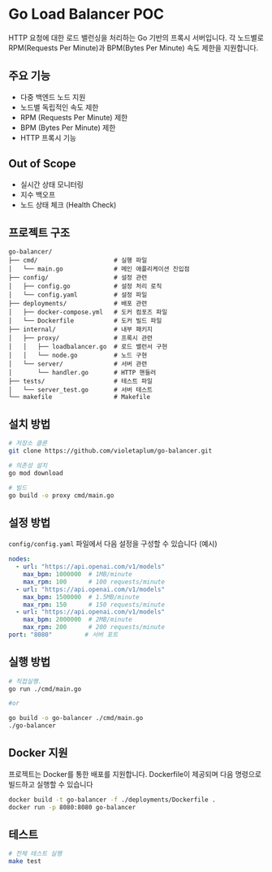 # Go Load Balancer POC

HTTP 요청에 대한 로드 밸런싱을 처리하는 Go 기반의 프록시 서버입니다. 각 노드별로 RPM(Requests Per Minute)과 BPM(Bytes Per Minute) 속도 제한을 지원합니다.

## 주요 기능

- 다중 백엔드 노드 지원
- 노드별 독립적인 속도 제한
- RPM (Requests Per Minute) 제한
- BPM (Bytes Per Minute) 제한
- HTTP 프록시 기능


## Out of Scope
- 실시간 상태 모니터링
- 지수 백오프
- 노드 상태 체크 (Health Check)

## 프로젝트 구조

```
go-balancer/
├── cmd/                     # 실행 파일
│   └── main.go              # 메인 애플리케이션 진입점
├── config/                  # 설정 관련
│   ├── config.go            # 설정 처리 로직
│   └── config.yaml          # 설정 파일
├── deployments/             # 배포 관련
│   ├── docker-compose.yml   # 도커 컴포즈 파일
│   └── Dockerfile           # 도커 빌드 파일
├── internal/                # 내부 패키지
│   ├── proxy/               # 프록시 관련
│   │   ├── loadbalancer.go  # 로드 밸런서 구현
│   │   └── node.go          # 노드 구현
│   └── server/              # 서버 관련
│       └── handler.go       # HTTP 핸들러
├── tests/                   # 테스트 파일
│   └── server_test.go       # 서버 테스트
└── makefile                 # Makefile 
```

## 설치 방법

```bash
# 저장소 클론
git clone https://github.com/violetaplum/go-balancer.git

# 의존성 설치
go mod download

# 빌드
go build -o proxy cmd/main.go
```

## 설정 방법

`config/config.yaml` 파일에서 다음 설정을 구성할 수 있습니다 (예시)

```yaml
nodes:
  - url: "https://api.openai.com/v1/models"
    max_bpm: 1000000  # 1MB/minute
    max_rpm: 100      # 100 requests/minute
  - url: "https://api.openai.com/v1/models"
    max_bpm: 1500000  # 1.5MB/minute
    max_rpm: 150      # 150 requests/minute
  - url: "https://api.openai.com/v1/models"
    max_bpm: 2000000  # 2MB/minute
    max_rpm: 200      # 200 requests/minute
port: "8080"         # 서버 포트
```

## 실행 방법

```bash
# 직접실행.
go run ./cmd/main.go

#or

go build -o go-balancer ./cmd/main.go
./go-balancer
```

## Docker 지원

프로젝트는 Docker를 통한 배포를 지원합니다. Dockerfile이 제공되며 다음 명령으로 빌드하고 실행할 수 있습니다

```bash
docker build -t go-balancer -f ./deployments/Dockerfile .
docker run -p 8080:8080 go-balancer
```

## 테스트

```bash
# 전체 테스트 실행
make test
```



